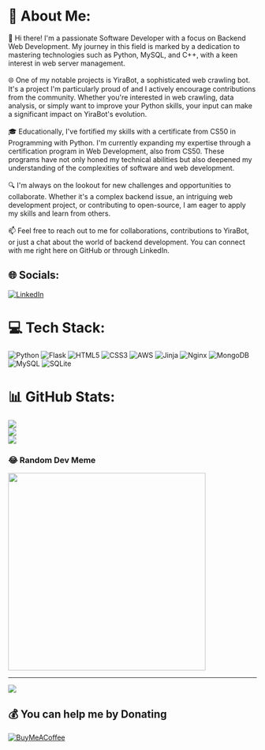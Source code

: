 # 💫 About Me:
👋 Hi there! I'm a passionate Software Developer with a focus on Backend Web Development. My journey in this field is marked by a dedication to mastering technologies such as Python, MySQL, and C++, with a keen interest in web server management.<br><br>🌐 One of my notable projects is YiraBot, a sophisticated web crawling bot. It's a project I'm particularly proud of and I actively encourage contributions from the community. Whether you're interested in web crawling, data analysis, or simply want to improve your Python skills, your input can make a significant impact on YiraBot's evolution.<br><br>🎓 Educationally, I've fortified my skills with a certificate from CS50 in Programming with Python. I'm currently expanding my expertise through a certification program in Web Development, also from CS50. These programs have not only honed my technical abilities but also deepened my understanding of the complexities of software and web development.<br><br>🔍 I'm always on the lookout for new challenges and opportunities to collaborate. Whether it's a complex backend issue, an intriguing web development project, or contributing to open-source, I am eager to apply my skills and learn from others.<br><br>📫 Feel free to reach out to me for collaborations, contributions to YiraBot, or just a chat about the world of backend development. You can connect with me right here on GitHub or through LinkedIn.


## 🌐 Socials:
[![LinkedIn](https://img.shields.io/badge/LinkedIn-%230077B5.svg?logo=linkedin&logoColor=white)](www.linkedin.com/in/orhan-orcan-0858b5291)

# 💻 Tech Stack:
![Python](https://img.shields.io/badge/python-3670A0?style=for-the-badge&logo=python&logoColor=ffdd54) ![Flask](https://img.shields.io/badge/flask-%23000.svg?style=for-the-badge&logo=flask&logoColor=white) ![HTML5](https://img.shields.io/badge/html5-%23E34F26.svg?style=for-the-badge&logo=html5&logoColor=white) ![CSS3](https://img.shields.io/badge/css3-%231572B6.svg?style=for-the-badge&logo=css3&logoColor=white)  ![AWS](https://img.shields.io/badge/AWS-%23FF9900.svg?style=for-the-badge&logo=amazon-aws&logoColor=white) ![Jinja](https://img.shields.io/badge/jinja-white.svg?style=for-the-badge&logo=jinja&logoColor=black) ![Nginx](https://img.shields.io/badge/nginx-%23009639.svg?style=for-the-badge&logo=nginx&logoColor=white) ![MongoDB](https://img.shields.io/badge/MongoDB-%234ea94b.svg?style=for-the-badge&logo=mongodb&logoColor=white) ![MySQL](https://img.shields.io/badge/mysql-%2300000f.svg?style=for-the-badge&logo=mysql&logoColor=white) ![SQLite](https://img.shields.io/badge/sqlite-%2307405e.svg?style=for-the-badge&logo=sqlite&logoColor=white)
# 📊 GitHub Stats:
![](https://github-readme-stats.vercel.app/api?username=OwenOrcan&theme=dark&hide_border=false&include_all_commits=true&count_private=true)<br/>
![](https://github-readme-streak-stats.herokuapp.com/?user=OwenOrcan&theme=dark&hide_border=false)<br/>
![](https://github-readme-stats.vercel.app/api/top-langs/?username=OwenOrcan&theme=dark&hide_border=false&include_all_commits=true&count_private=true&layout=compact)

### 😂 Random Dev Meme
<img src='https://randommeme-five.vercel.app/' style="height: 400px;"/>

---
[![](https://visitcount.itsvg.in/api?id=OwenOrcan&icon=0&color=11)](https://visitcount.itsvg.in)

  ## 💰 You can help me by Donating
  [![BuyMeACoffee](https://img.shields.io/badge/Buy%20Me%20a%20Coffee-ffdd00?style=for-the-badge&logo=buy-me-a-coffee&logoColor=black)](https://buymeacoffee.com/owenorcan) 

  
<!-- Proudly created with GPRM ( https://gprm.itsvg.in ) -->
